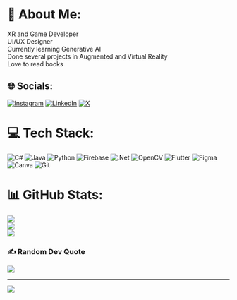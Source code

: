 # 💫 About Me:
XR and Game Developer<br>UI/UX Designer<br>Currently learning Generative AI<br>Done several projects in Augmented and Virtual Reality<br>Love to read books


## 🌐 Socials:
[![Instagram](https://img.shields.io/badge/Instagram-%23E4405F.svg?logo=Instagram&logoColor=white)](https://instagram.com/sudharsan.__s) [![LinkedIn](https://img.shields.io/badge/LinkedIn-%230077B5.svg?logo=linkedin&logoColor=white)](https://linkedin.com/in/sudharsan5305) [![X](https://img.shields.io/badge/X-black.svg?logo=X&logoColor=white)](https://x.com/itsmessudharsan) 

# 💻 Tech Stack:
![C#](https://img.shields.io/badge/c%23-%23239120.svg?style=for-the-badge&logo=csharp&logoColor=white) ![Java](https://img.shields.io/badge/java-%23ED8B00.svg?style=for-the-badge&logo=openjdk&logoColor=white) ![Python](https://img.shields.io/badge/python-3670A0?style=for-the-badge&logo=python&logoColor=ffdd54) ![Firebase](https://img.shields.io/badge/firebase-%23039BE5.svg?style=for-the-badge&logo=firebase) ![.Net](https://img.shields.io/badge/.NET-5C2D91?style=for-the-badge&logo=.net&logoColor=white) ![OpenCV](https://img.shields.io/badge/opencv-%23white.svg?style=for-the-badge&logo=opencv&logoColor=white) ![Flutter](https://img.shields.io/badge/Flutter-%2302569B.svg?style=for-the-badge&logo=Flutter&logoColor=white) ![Figma](https://img.shields.io/badge/figma-%23F24E1E.svg?style=for-the-badge&logo=figma&logoColor=white) ![Canva](https://img.shields.io/badge/Canva-%2300C4CC.svg?style=for-the-badge&logo=Canva&logoColor=white) ![Git](https://img.shields.io/badge/git-%23F05033.svg?style=for-the-badge&logo=git&logoColor=white)
# 📊 GitHub Stats:
![](https://github-readme-stats.vercel.app/api?username=Sudharsan535&theme=dark&hide_border=false&include_all_commits=false&count_private=false)<br/>
![](https://github-readme-streak-stats.herokuapp.com/?user=Sudharsan535&theme=dark&hide_border=false)<br/>
![](https://github-readme-stats.vercel.app/api/top-langs/?username=Sudharsan535&theme=dark&hide_border=false&include_all_commits=false&count_private=false&layout=compact)

### ✍️ Random Dev Quote
![](https://quotes-github-readme.vercel.app/api?type=horizontal&theme=radical)

---
[![](https://visitcount.itsvg.in/api?id=Sudharsan535&icon=0&color=0)](https://visitcount.itsvg.in)

<!-- Proudly created with GPRM ( https://gprm.itsvg.in ) -->
